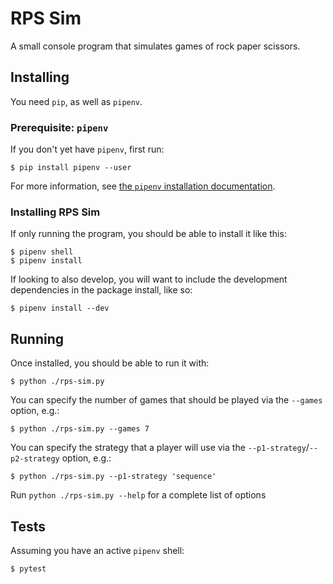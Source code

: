 # RPS Sim

A small console program that simulates games of rock paper scissors.

## Installing

You need `pip`, as well as `pipenv`.

### Prerequisite: `pipenv`
If you don't yet have `pipenv`, first run:

```shell
$ pip install pipenv --user
```

For more information, see [the `pipenv` installation documentation](https://pipenv.pypa.io/en/latest/installation/).

### Installing RPS Sim

If only running the program, you should be able to install it like this:

```shell
$ pipenv shell
$ pipenv install
```

If looking to also develop, you will want to include the development dependencies in the package install, like so:

```shell
$ pipenv install --dev
```


## Running

Once installed, you should be able to run it with:

```shell
$ python ./rps-sim.py
```

You can specify the number of games that should be played via the `--games` option, e.g.:
```shell
$ python ./rps-sim.py --games 7
```

You can specify the strategy that a player will use via the `--p1-strategy`/`--p2-strategy` option, e.g.:
```shell
$ python ./rps-sim.py --p1-strategy 'sequence'
```

Run `python ./rps-sim.py --help` for a complete list of options

## Tests

Assuming you have an active `pipenv` shell: 

```shell
$ pytest
```